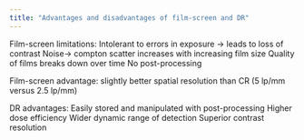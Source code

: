 ```yaml
---
title: "Advantages and disadvantages of film-screen and DR"
---
```

Film-screen limitations:
Intolerant to errors in exposure &#8594; leads to loss of contrast
Noise&#8594; compton scatter increases with increasing film size
Quality of films breaks down over time
No post-processing

Film-screen advantage: slightly better spatial resolution than CR (5 lp/mm versus 2.5 lp/mm)

DR advantages:
Easily stored and manipulated with post-processing
Higher dose efficiency
Wider dynamic range of detection
Superior contrast resolution

